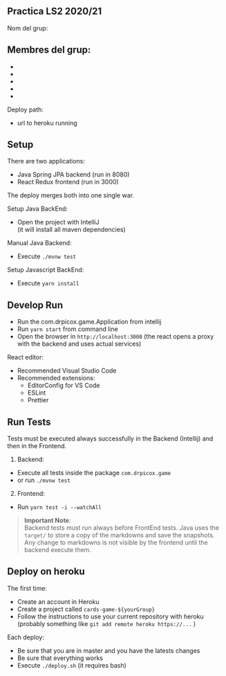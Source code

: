 ## Practica LS2 2020/21

Nom del grup:

Membres del grup:
-
-
-
-
-
-

Deploy path:
- url to heroku running


## Setup

There are two applications:

- Java Spring JPA backend (run in 8080)
- React Redux frontend (run in 3000)

The deploy merges both into one single war.

Setup Java BackEnd:

- Open the project with IntelliJ  
  (it will install all maven dependencies)

Manual Java Backend:

- Execute `./mvnw test`

Setup Javascript BackEnd:

- Execute `yarn install`

## Develop Run

- Run the com.drpicox.game.Application from intellij
- Run `yarn start` from command line
- Open the browser in `http://localhost:3000`
  (the react opens a proxy with the backend and uses actual services)


React editor:

- Recommended Visual Studio Code
- Recommended extensions:
  - EditorConfig for VS Code
  - ESLint
  - Prettier


## Run Tests

Tests must be executed always successfully in the Backend (Intellij)
and then in the Frontend.

1. Backend:
  - Execute all tests inside the package `com.drpicox.game`
  - or run `./mvnw test`

2. Frontend:
  - Run `yarn test -i --watchAll`

> **Important Note**:  
> Backend tests must run always before FrontEnd tests.
> Java uses the `target/` to store a copy of the markdowns
> and save the snapshots.  
> Any change to markdowns is not visible by the frontend
> until the backend execute them.

## Deploy on heroku

The first time:

- Create an account in Heroku 
- Create a project called `cards-game-${yourGroup}`
- Follow the instructions to use your current repository with heroku  
  (probably something like `git add remote heroku https://...` )

Each deploy:

- Be sure that you are in master and you have the latests changes
- Be sure that everything works 
- Execute `./deploy.sh` (it requires bash)
